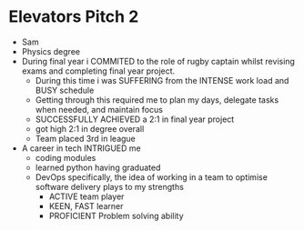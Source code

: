 # Elevators Pitch 2

- Sam
- Physics degree
- During final year i COMMITED to the role of rugby captain whilst revising exams and completing final year project.
  - During this time i was SUFFERING from the INTENSE work load and BUSY schedule
  - Getting through this required me to plan my days, delegate tasks when needed, and maintain focus
  - SUCCESSFULLY ACHIEVED a 2:1 in final year project
  - got high 2:1 in degree overall
  - Team placed 3rd in league
- A career in tech INTRIGUED me
  - coding modules
  - learned python having graduated
  - DevOps specifically, the idea of working in a team to optimise software delivery plays to my strengths
    - ACTIVE team player
    - KEEN, FAST learner
    - PROFICIENT Problem solving ability
